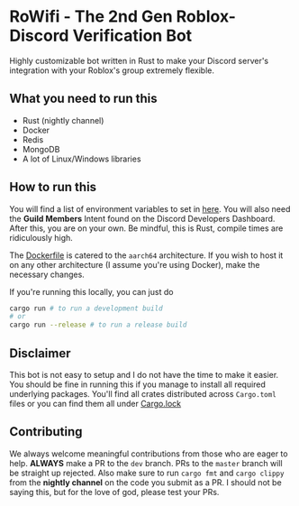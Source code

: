 # RoWifi - The 2nd Gen Roblox-Discord Verification Bot
Highly customizable bot written in Rust to make your Discord server's integration with your Roblox's group extremely flexible.

## What you need to run this
- Rust (nightly channel)
- Docker
- Redis
- MongoDB
- A lot of Linux/Windows libraries

## How to run this
You will find a list of environment variables to set in [here](https://github.com/RoWifi-HQ/RoWifi-V3/blob/master/rowifi/src/main.rs). You will also need the **Guild Members** Intent found on the Discord Developers Dashboard. After this, you are on your own. Be mindful, this is Rust, compile times are ridiculously high.

The [Dockerfile](https://github.com/RoWifi-HQ/RoWifi-V3/blob/master/Dockerfile) is catered to the `aarch64` architecture. If you wish to host it on any other architecture (I assume you're using Docker), make the necessary changes.

If you're running this locally, you can just do
```sh
cargo run # to run a development build
# or
cargo run --release # to run a release build
```

## Disclaimer
This bot is not easy to setup and I do not have the time to make it easier. You should be fine in running this if you manage to install all required underlying packages. You'll find all crates distributed across `Cargo.toml` files or you can find them all under [Cargo.lock](https://github.com/RoWifi-HQ/RoWifi-V3/blob/master/Cargo.lock)

## Contributing
We always welcome meaningful contributions from those who are eager to help. **ALWAYS** make a PR to the `dev` branch. PRs to the `master` branch will be straight up rejected. Also make sure to run `cargo fmt` and `cargo clippy` from the **nightly channel** on the code you submit as a PR. I should not be saying this, but for the love of god, please test your PRs.
